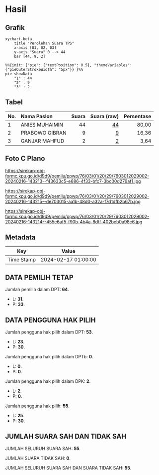 # Hasil

## Grafik

```mermaid
xychart-beta
    title "Perolehan Suara TPS"
    x-axis [01, 02, 03]
    y-axis "Suara" 0 --> 44
    bar [44, 9, 2]
```

```mermaid
%%{init: {"pie": {"textPosition": 0.5}, "themeVariables": {"pieOuterStrokeWidth": "5px"}} }%%
pie showData
    "1" : 44
    "2" : 9
    "3" : 2
```

## Tabel

| No. | Nama Paslon    | Suara | Suara (raw) | Persentase |
|:--- |:-------------- | -----:| -----------:| ----------:|
| 1   | ANIES MUHAIMIN | 44    | [44][p-1]   | 80,00      |
| 2   | PRABOWO GIBRAN | 9     | [9][p-2]    | 16,36      |
| 3   | GANJAR MAHFUD  | 2     | [2][p-3]    | 3,64       |


[p-1]: https://github.com/gigit-pemilu/pemilu-2024-76-sulawesi-barat/blob/main/pilpres/hitung-suara/sub/76-sulawesi-barat/sub/03-mamasa/sub/01-mambi/sub/2029-indobanua/sub/002-tps/sub/paslon-1.txt
[p-2]: https://github.com/gigit-pemilu/pemilu-2024-76-sulawesi-barat/blob/main/pilpres/hitung-suara/sub/76-sulawesi-barat/sub/03-mamasa/sub/01-mambi/sub/2029-indobanua/sub/002-tps/sub/paslon-2.txt
[p-3]: https://github.com/gigit-pemilu/pemilu-2024-76-sulawesi-barat/blob/main/pilpres/hitung-suara/sub/76-sulawesi-barat/sub/03-mamasa/sub/01-mambi/sub/2029-indobanua/sub/002-tps/sub/paslon-3.txt

## Foto C Plano

https://sirekap-obj-formc.kpu.go.id/d9d9/pemilu/ppwp/76/03/01/20/29/7603012029002-20240216-143213--f43633c5-e686-4f33-bfc7-3bc00d276af1.jpg

https://sirekap-obj-formc.kpu.go.id/d9d9/pemilu/ppwp/76/03/01/20/29/7603012029002-20240216-143215--de703015-aa1b-48d0-a32a-f7d1dfb2b67b.jpg

https://sirekap-obj-formc.kpu.go.id/d9d9/pemilu/ppwp/76/03/01/20/29/7603012029002-20240216-143214--455e6af5-f90b-4b4a-8dff-402beb0a98c6.jpg


## Metadata

| Key        | Value               |
| ---------- | ------------------- |
| Time Stamp | 2024-02-17 01:00:00 |


## DATA PEMILIH TETAP

Jumlah pemilih dalam DPT: **64**.
 * L: **31**.
 * P: **33**.

## DATA PENGGUNA HAK PILIH

Jumlah pengguna hak pilih dalam DPT: **53**.
 * L: **23**.
 * P: **30**.

Jumlah pengguna hak pilih dalam DPTb: **0**.
 * L: **0**.
 * P: **0**.

Jumlah pengguna hak pilih dalam DPK: **2**.
 * L: **2**.
 * P: **0**.

Jumlah pengguna hak pilih: **55**.
 * L: **25**.
 * P: **30**.

## JUMLAH SUARA SAH DAN TIDAK SAH

JUMLAH SELURUH SUARA SAH: **55**.

JUMLAH SUARA TIDAK SAH: **0**.

JUMLAH SELURUH SUARA SAH DAN SUARA TIDAK SAH: **55**.


